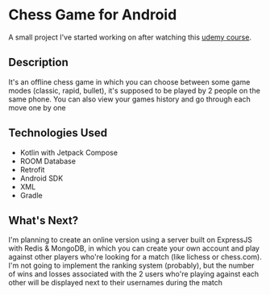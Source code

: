 # Chess Game for Android

A small project I've started working on after watching this [udemy course](https://www.udemy.com/course/android-kotlin-developer/).

## Description

It's an offline chess game in which you can choose between some game modes 
(classic, rapid, bullet), it's supposed to be played by 2 people on the same phone. 
You can also view your games history and go through each move one by one

## Technologies Used

- Kotlin with Jetpack Compose
- ROOM Database
- Retrofit
- Android SDK
- XML
- Gradle

## What's Next?

I'm planning to create an online version using a server built on ExpressJS with Redis & MongoDB, in which you can create your own account 
and play against other players who're looking for a match (like lichess or chess.com). I'm not going to implement the ranking system (probably),
but the number of wins and losses associated with the 2 users who're playing against each other will be displayed next to their usernames during the match
